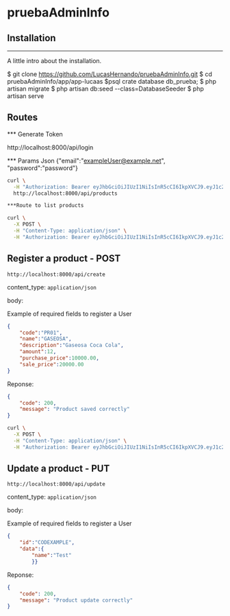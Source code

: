 # pruebaAdminInfo

## Installation
***
A little intro about the installation. 

$ git clone https://github.com/LucasHernando/pruebaAdminInfo.git
$ cd pruebaAdminInfo/app/app-lucaas
$psql crate database db_prueba;
$ php artisan migrate
$ php artisan db:seed --class=DatabaseSeeder
$ php artisan serve


## Routes

*** Generate Token

http://localhost:8000/api/login

*** Params Json
{"email":"exampleUser@example.net", "password":"password"}

```bash
curl \
  -H "Authorization: Bearer eyJhbGciOiJIUzI1NiIsInR5cCI6IkpXVCJ9.eyJ1c2VyX3BrIjoxLCJ0b2tlbl90eXBlIjoiYWNjZXNzIiwiY29sZF9zdHVmZiI6IuKYgyIsImV4cCI6MTIzNDU2LCJqdGkiOiJmZDJmOWQ1ZTFhN2M0MmU4OTQ5MzVlMzYyYmNhOGJjYSJ9.NHlztMGER7UADHZJlxNG0WSi22a2KaYSfd1S-AuT7lU" \
  http://localhost:8000/api/products

***Route to list products
```

```bash
curl \
  -X POST \
  -H "Content-Type: application/json" \
  -H "Authorization: Bearer eyJhbGciOiJIUzI1NiIsInR5cCI6IkpXVCJ9.eyJ1c2VyX3BrIjoxLCJ0b2tlbl90eXBlIjoiYWNjZXNzIiwiY29sZF9zdHVmZiI6IuKYgyIsImV4cCI6MTIzNDU2LCJqdGkiOiJmZDJmOWQ1ZTFhN2M0MmU4OTQ5MzVlMzYyYmNhOGJjYSJ9.NHlztMGER7UADHZJlxNG0WSi22a2KaYSfd1S-AuT7lU" \
```  

  ## Register a product - POST
`http://localhost:8000/api/create`

content_type:
```application/json```

body:

Example of required fields to register a User
```json
{   
    "code":"PR01", 
    "name":"GASEOSA", 
    "description":"Gaseosa Coca Cola",
    "amount":12,
    "purchase_price":10000.00,
    "sale_price":20000.00
}
```
Reponse:
```json
{
	"code": 200,
	"message": "Product saved correctly"
}
```


```bash
curl \
  -X POST \
  -H "Content-Type: application/json" \
  -H "Authorization: Bearer eyJhbGciOiJIUzI1NiIsInR5cCI6IkpXVCJ9.eyJ1c2VyX3BrIjoxLCJ0b2tlbl90eXBlIjoiYWNjZXNzIiwiY29sZF9zdHVmZiI6IuKYgyIsImV4cCI6MTIzNDU2LCJqdGkiOiJmZDJmOWQ1ZTFhN2M0MmU4OTQ5MzVlMzYyYmNhOGJjYSJ9.NHlztMGER7UADHZJlxNG0WSi22a2KaYSfd1S-AuT7lU" \
```  

  ## Update a product - PUT
`http://localhost:8000/api/update`

content_type:
```application/json```

body:

Example of required fields to register a User
```json
{   
    "id":"CODEXAMPLE", 
    "data":{
        "name":"Test"
        }}
```
Reponse:
```json
{
	"code": 200,
	"message": "Product update correctly"
}
```